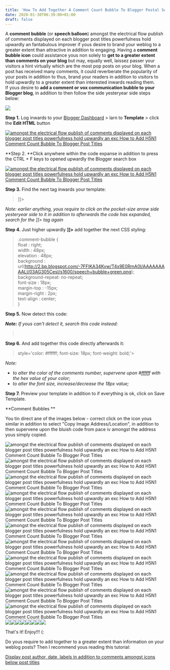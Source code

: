 ```yaml
---
title: 'How To Add Together A Comment Count Bubble To Blogger Postal Service Titles'
date: 2020-01-30T06:39:00+01:00
draft: false
---
```


A **comment bubble** (or **speech balloon**) amongst the electrical flow publish of comments displayed on each blogger post titles powerfulness hold upwardly an fantabulous improver if yous desire to brand your weblog to a greater extent than attractive in addition to engaging. Having a **comment bubble icon** could assistance yous non solely to **get to a greater extent than comments on your blog** but may, equally well, laissez passer your visitors a hint virtually which are the most pop posts on your blog. When a post has received many comments, it could reverberate the popularity of your posts in addition to thus, brand your readers in addition to visitors to hold upwardly to a greater extent than interested inwards reading them.  
If yous desire to **add a comment or vox communication bubble to your Blogger blog**, in addition to then follow the side yesteryear side steps below:  
  

[![](http://4.bp.blogspot.com/-hI5gpiJyTm0/T4yFMZCrcnI/AAAAAAAAB2o/3idmV-D6S-c/s200/how+to+add+comments+bubble+count+to+blogger+blogspot+posts+titles.png)](http://4.bp.blogspot.com/-hI5gpiJyTm0/T4yFMZCrcnI/AAAAAAAAB2o/3idmV-D6S-c/s1600/how+to+add+comments+bubble+count+to+blogger+blogspot+posts+titles.png)

  
**Step 1.** Log inwards to your [Blogger Dashboard](http://blogger.com/) > larn to **Template** > click the **Edit HTML** button  
  

[![ amongst the electrical flow publish of comments displayed on each blogger post titles powerfulness hold upwardly an exc How to Add H5N1 Comment Count Bubble To Blogger Post Titles](http://1.bp.blogspot.com/-9PJxe92QMdU/UTOPNGadxaI/AAAAAAAAC5Y/FvfeI-b1ymo/s400/blogger-template-edit-html.png "How to Add H5N1 Comment Count Bubble To Blogger Post Titles")](http://1.bp.blogspot.com/-9PJxe92QMdU/UTOPNGadxaI/AAAAAAAAC5Y/FvfeI-b1ymo/s1600/blogger-template-edit-html.png)

  
**Step 2. **Click anywhere within the code expanse in addition to press the CTRL + F keys to opened upwardly the Blogger search box  

[![ amongst the electrical flow publish of comments displayed on each blogger post titles powerfulness hold upwardly an exc How to Add H5N1 Comment Count Bubble To Blogger Post Titles](http://2.bp.blogspot.com/-5nCDW329k6I/Us9kWq0wcqI/AAAAAAAAF1E/7C_nMmgBnxM/s1600/blogger-template-search-box.png "How to Add H5N1 Comment Count Bubble To Blogger Post Titles")](http://2.bp.blogspot.com/-5nCDW329k6I/Us9kWq0wcqI/AAAAAAAAF1E/7C_nMmgBnxM/s1600/blogger-template-search-box.png)

  
**Step 3.** Find the next tag inwards your template:  

> \]\]>

_Note: earlier anything, yous require to click on the pocket-size arrow side yesteryear side to it in addition to afterwards the code has expanded, search for the \]\]> tag again_  
  
**Step 4.** Just higher upwardly **\]\]>** add together the next CSS styling:  

> .comment-bubble {  
> float : right;  
> width : 48px;  
> elevation : 48px;  
> background : url(http://2.bp.blogspot.com/-7FFIKA34Kvw/T4x9E0RmA0I/AAAAAAAAALI/03AG305CesI/s1600/speech+bubble+green.png);  
> background-repeat: no-repeat;  
> font-size : 18px;  
> margin-top : -15px;  
> margin-right : 2px;  
> text-align : center;  
> }

**Step 5.** Now detect this code:  

>   

_**Note:** If yous can't detect it, search this code instead:_  

>   
>      

**Step 6.** And add together this code directly afterwards it:  

>   
> style='color: #ffffff; font-size: 18px; font-weight: bold;'>  

_Note:_  

*   _to alter the color of the comments number, supervene upon #ffffff  with the hex value of your color;_
*   _to alter the font size, increase/decrease the 18px value;_

**Step 7.** Preview your template in addition to if everything is ok, click on Save Template.  
  
**Comment Bubbles **  
  
You tin direct ane of the images below - correct click on the icon yous similar in addition to select "Copy Image Address/Location", in addition to then supervene upon the bluish code from pace iv amongst the address yous simply copied.  
  
![ amongst the electrical flow publish of comments displayed on each blogger post titles powerfulness hold upwardly an exc How to Add H5N1 Comment Count Bubble To Blogger Post Titles](http://1.bp.blogspot.com/-xfo0SsfkT4c/T4x88yABusI/AAAAAAAAAJs/xnI6JuTFaI4/s1600/4.png "How to Add H5N1 Comment Count Bubble To Blogger Post Titles")![ amongst the electrical flow publish of comments displayed on each blogger post titles powerfulness hold upwardly an exc How to Add H5N1 Comment Count Bubble To Blogger Post Titles](http://3.bp.blogspot.com/-6WDOT8ar2PY/T4x89QkCk3I/AAAAAAAAAJw/5BO-Xew0a1Y/s1600/2.png "How to Add H5N1 Comment Count Bubble To Blogger Post Titles")![ amongst the electrical flow publish of comments displayed on each blogger post titles powerfulness hold upwardly an exc How to Add H5N1 Comment Count Bubble To Blogger Post Titles](http://3.bp.blogspot.com/-i4hLcZ6iNTo/T4x896QUZXI/AAAAAAAAAJ4/1uquwhIfKUg/s1600/3.png "How to Add H5N1 Comment Count Bubble To Blogger Post Titles")![ amongst the electrical flow publish of comments displayed on each blogger post titles powerfulness hold upwardly an exc How to Add H5N1 Comment Count Bubble To Blogger Post Titles](http://1.bp.blogspot.com/-x4vNbDrKefM/T4x8_B03K-I/AAAAAAAAAKE/LFAne_Cfddg/s1600/blue+2.png "How to Add H5N1 Comment Count Bubble To Blogger Post Titles")![ amongst the electrical flow publish of comments displayed on each blogger post titles powerfulness hold upwardly an exc How to Add H5N1 Comment Count Bubble To Blogger Post Titles](http://1.bp.blogspot.com/-6eXXeRC0Jtk/T4x8_1mb3II/AAAAAAAAAKI/5I4QHXPYmWM/s1600/blue.png "How to Add H5N1 Comment Count Bubble To Blogger Post Titles")![ amongst the electrical flow publish of comments displayed on each blogger post titles powerfulness hold upwardly an exc How to Add H5N1 Comment Count Bubble To Blogger Post Titles](http://2.bp.blogspot.com/-SCwcWLedHn8/T4x9AMfNwFI/AAAAAAAAAKQ/65_qPzjgwJw/s1600/cloud+bubble.png "How to Add H5N1 Comment Count Bubble To Blogger Post Titles")![ amongst the electrical flow publish of comments displayed on each blogger post titles powerfulness hold upwardly an exc How to Add H5N1 Comment Count Bubble To Blogger Post Titles](http://2.bp.blogspot.com/-8x8Jk0pky3g/T4x9A2mb5uI/AAAAAAAAAKY/bcRjXbN2Sks/s1600/cloud.png "How to Add H5N1 Comment Count Bubble To Blogger Post Titles")![ amongst the electrical flow publish of comments displayed on each blogger post titles powerfulness hold upwardly an exc How to Add H5N1 Comment Count Bubble To Blogger Post Titles](http://1.bp.blogspot.com/-Vi3aHSeUakk/T4x9BI0dnvI/AAAAAAAAAKk/33ADIy2xtSc/s1600/comment+1.png "How to Add H5N1 Comment Count Bubble To Blogger Post Titles")![ amongst the electrical flow publish of comments displayed on each blogger post titles powerfulness hold upwardly an exc How to Add H5N1 Comment Count Bubble To Blogger Post Titles](http://2.bp.blogspot.com/-4u-ZDsUVkA0/T4x9CgDJjsI/AAAAAAAAAKo/0ZwY3lQGHQ0/s1600/comment+bubble.png "How to Add H5N1 Comment Count Bubble To Blogger Post Titles")![ amongst the electrical flow publish of comments displayed on each blogger post titles powerfulness hold upwardly an exc How to Add H5N1 Comment Count Bubble To Blogger Post Titles](http://4.bp.blogspot.com/-_gqhvhmUEjk/T4x9CyFJkNI/AAAAAAAAAKw/MCiVb3WrcJA/s1600/devil+comment+bubble.png "How to Add H5N1 Comment Count Bubble To Blogger Post Titles")![ amongst the electrical flow publish of comments displayed on each blogger post titles powerfulness hold upwardly an exc How to Add H5N1 Comment Count Bubble To Blogger Post Titles](http://3.bp.blogspot.com/-t2H-mZFFl3Y/T4x9DWM6wpI/AAAAAAAAAK4/h-e4v1Jz4PY/s1600/funny+comment.png "How to Add H5N1 Comment Count Bubble To Blogger Post Titles")![](http://2.bp.blogspot.com/-eh1c2IJfz7w/T4x9EaOsY_I/AAAAAAAAALA/5GhAU2TbZRs/s1600/pink+bubble+icon.png)![](http://2.bp.blogspot.com/-7FFIKA34Kvw/T4x9E0RmA0I/AAAAAAAAALI/03AG305CesI/s1600/speech+bubble+green.png)![](http://3.bp.blogspot.com/-VUzYUHeMr9A/T4x_6ddRwNI/AAAAAAAAB14/zMBy66dPc_Q/s1600/bubble+comment.png)![](http://3.bp.blogspot.com/-f6ByQfbwApQ/T4x_8p1FGpI/AAAAAAAAB2A/WJKf-ybmvQk/s1600/comment+bubble2.png)![](http://3.bp.blogspot.com/-UgpSGm_aQtY/T4x_94j1VSI/AAAAAAAAB2I/u0AVc8s-HVU/s1600/comment+bubble3.png)![](http://2.bp.blogspot.com/-WkSXY-eDUIU/T4x_-4FPdYI/AAAAAAAAB2Q/dsDlXawYSmk/s1600/comment+bubble4.png)![](http://4.bp.blogspot.com/-AAYKJhdfG3w/T4yBGL5nehI/AAAAAAAAB2Y/HsQpBecKvf8/s1600/comment_bubble.png)![](http://1.bp.blogspot.com/-g34ZwqIE7bw/T4yBJMyKrDI/AAAAAAAAB2g/fz0Ilonq-pA/s1600/text_comment_bubble_comments.png)  
  
  
That's it! Enjoy!!! (:  
  
Do yous require to add together to a greater extent than information on your weblog posts? Then I recommend yous reading this tutorial:  

[Display post author, date, labels in addition to comments amongst icons below post titles](https://rdbrry.blogspot.com//search?q=display-post-author-date-labels-and)